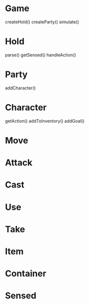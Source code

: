 Game
====
createHold()
createParty()
simulate()

Hold
====
parse()
getSensed()
handleAction()

Party
=====
addCharacter()

Character
=========
getAction()
addToInventory()
addGoal()

Move
====

Attack
======

Cast
====

Use
===

Take
====

Item
====

Container
=========

Sensed
======

